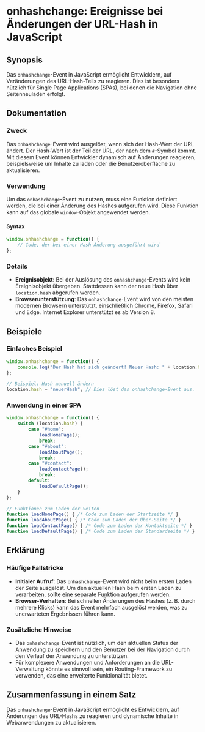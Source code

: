 <!--
Meta Description: # onhashchange: Ereignisse bei Änderungen der URL-Hash in JavaScript ## Synopsis Das `onhashchange`-Event in JavaScript ermöglicht Entwicklern, auf Ve...
Meta Keywords: der, hash, onhashchange, das, event
-->

# onhashchange: Ereignisse bei Änderungen der URL-Hash in JavaScript

## Synopsis
Das `onhashchange`-Event in JavaScript ermöglicht Entwicklern, auf Veränderungen des URL-Hash-Teils zu reagieren. Dies ist besonders nützlich für Single Page Applications (SPAs), bei denen die Navigation ohne Seitenneuladen erfolgt.

## Dokumentation
### Zweck
Das `onhashchange`-Event wird ausgelöst, wenn sich der Hash-Wert der URL ändert. Der Hash-Wert ist der Teil der URL, der nach dem `#`-Symbol kommt. Mit diesem Event können Entwickler dynamisch auf Änderungen reagieren, beispielsweise um Inhalte zu laden oder die Benutzeroberfläche zu aktualisieren.

### Verwendung
Um das `onhashchange`-Event zu nutzen, muss eine Funktion definiert werden, die bei einer Änderung des Hashes aufgerufen wird. Diese Funktion kann auf das globale `window`-Objekt angewendet werden.

#### Syntax
```javascript
window.onhashchange = function() {
    // Code, der bei einer Hash-Änderung ausgeführt wird
};
```

### Details
- **Ereignisobjekt**: Bei der Auslösung des `onhashchange`-Events wird kein Ereignisobjekt übergeben. Stattdessen kann der neue Hash über `location.hash` abgerufen werden.
- **Browserunterstützung**: Das `onhashchange`-Event wird von den meisten modernen Browsern unterstützt, einschließlich Chrome, Firefox, Safari und Edge. Internet Explorer unterstützt es ab Version 8.

## Beispiele
### Einfaches Beispiel
```javascript
window.onhashchange = function() {
    console.log("Der Hash hat sich geändert! Neuer Hash: " + location.hash);
};

// Beispiel: Hash manuell ändern
location.hash = "neuerHash"; // Dies löst das onhashchange-Event aus.
```

### Anwendung in einer SPA
```javascript
window.onhashchange = function() {
    switch (location.hash) {
        case "#home":
            loadHomePage();
            break;
        case "#about":
            loadAboutPage();
            break;
        case "#contact":
            loadContactPage();
            break;
        default:
            loadDefaultPage();
    }
};

// Funktionen zum Laden der Seiten
function loadHomePage() { /* Code zum Laden der Startseite */ }
function loadAboutPage() { /* Code zum Laden der Über-Seite */ }
function loadContactPage() { /* Code zum Laden der Kontaktseite */ }
function loadDefaultPage() { /* Code zum Laden der Standardseite */ }
```

## Erklärung
### Häufige Fallstricke
- **Initialer Aufruf**: Das `onhashchange`-Event wird nicht beim ersten Laden der Seite ausgelöst. Um den aktuellen Hash beim ersten Laden zu verarbeiten, sollte eine separate Funktion aufgerufen werden.
- **Browser-Verhalten**: Bei schnellen Änderungen des Hashes (z. B. durch mehrere Klicks) kann das Event mehrfach ausgelöst werden, was zu unerwarteten Ergebnissen führen kann.

### Zusätzliche Hinweise
- Das `onhashchange`-Event ist nützlich, um den aktuellen Status der Anwendung zu speichern und den Benutzer bei der Navigation durch den Verlauf der Anwendung zu unterstützen.
- Für komplexere Anwendungen und Anforderungen an die URL-Verwaltung könnte es sinnvoll sein, ein Routing-Framework zu verwenden, das eine erweiterte Funktionalität bietet.

## Zusammenfassung in einem Satz
Das `onhashchange`-Event in JavaScript ermöglicht es Entwicklern, auf Änderungen des URL-Hashs zu reagieren und dynamische Inhalte in Webanwendungen zu aktualisieren.